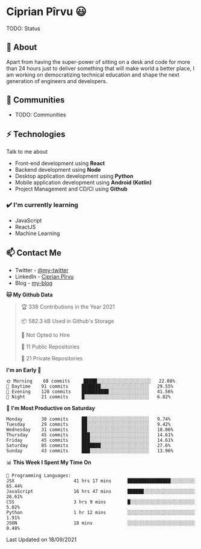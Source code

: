 # Ciprian Pîrvu 😃

TODO: Status

## 🧐 About

Apart from having the super-power of sitting on a desk and code for more than 24 hours just to deliver something that will make world a better place, I am working on democratizing technical education and shape the next generation of engineers and developers.

## 👯 Communities

-   TODO: Communities

## ⚡ Technologies

Talk to me about

-   Front-end development using **React**
-   Backend development using **Node**
-   Desktop application development using **Python**
-   Mobile application development using **Android (Kotlin)**
-   Project Management and CD/CI using **Github**

### ✔️ I'm currently learning

-   JavaScript
-   ReactJS
-   Machine Learning

## 📫 Contact Me

-   Twitter - [@my-twitter]()
-   LinkedIn - [Ciprian Pîrvu](https://www.linkedin.com/in/p%C3%AErvu-ciprian-cristian-4415991b1/)
-   Blog - [my-blog]()

<!--START_SECTION:waka-->
**🐱 My Github Data** 

> 🏆 338 Contributions in the Year 2021
 > 
> 📦 582.3 kB Used in Github's Storage 
 > 
> 🚫 Not Opted to Hire
 > 
> 📜 11 Public Repositories 
 > 
> 🔑 21 Private Repositories  
 > 
**I'm an Early 🐤** 

```text
🌞 Morning    68 commits     █████░░░░░░░░░░░░░░░░░░░░   22.08% 
🌆 Daytime    91 commits     ███████░░░░░░░░░░░░░░░░░░   29.55% 
🌃 Evening    128 commits    ██████████░░░░░░░░░░░░░░░   41.56% 
🌙 Night      21 commits     █░░░░░░░░░░░░░░░░░░░░░░░░   6.82%

```
📅 **I'm Most Productive on Saturday** 

```text
Monday       30 commits     ██░░░░░░░░░░░░░░░░░░░░░░░   9.74% 
Tuesday      29 commits     ██░░░░░░░░░░░░░░░░░░░░░░░   9.42% 
Wednesday    31 commits     ██░░░░░░░░░░░░░░░░░░░░░░░   10.06% 
Thursday     45 commits     ███░░░░░░░░░░░░░░░░░░░░░░   14.61% 
Friday       45 commits     ███░░░░░░░░░░░░░░░░░░░░░░   14.61% 
Saturday     85 commits     ███████░░░░░░░░░░░░░░░░░░   27.6% 
Sunday       43 commits     ███░░░░░░░░░░░░░░░░░░░░░░   13.96%

```


📊 **This Week I Spent My Time On** 

```text
💬 Programming Languages: 
JSX                      41 hrs 17 mins      ████████████████░░░░░░░░░   65.44% 
JavaScript               16 hrs 47 mins      ██████░░░░░░░░░░░░░░░░░░░   26.61% 
CSS                      3 hrs 9 mins        █░░░░░░░░░░░░░░░░░░░░░░░░   5.02% 
Python                   1 hr 12 mins        ░░░░░░░░░░░░░░░░░░░░░░░░░   1.91% 
JSON                     18 mins             ░░░░░░░░░░░░░░░░░░░░░░░░░   0.48%

```


 Last Updated on 18/09/2021
<!--END_SECTION:waka-->
